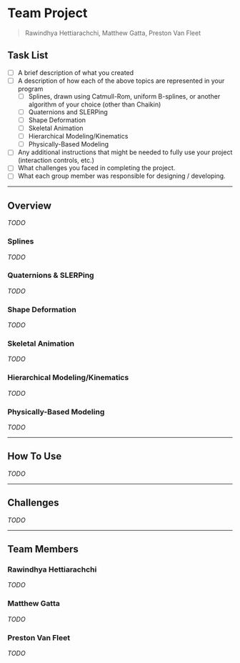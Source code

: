 # Team Project
>Rawindhya Hettiarachchi, Matthew Gatta, Preston Van Fleet

## Task List
- [ ] A brief description of what you created
- [ ] A description of how each of the above topics are represented in your program
  - [ ] Splines, drawn using Catmull-Rom, uniform B-splines, or another algorithm of your choice (other than Chaikin)
  - [ ] Quaternions and SLERPing
  - [ ] Shape Deformation
  - [ ] Skeletal Animation
  - [ ] Hierarchical Modeling/Kinematics
  - [ ] Physically-Based Modeling
- [ ] Any additional instructions that might be needed to fully use your project (interaction controls, etc.)
- [ ] What challenges you faced in completing the project.
- [ ] What each group member was responsible for designing / developing.

---

## Overview
*TODO*

### Splines
*TODO*

### Quaternions & SLERPing
*TODO*

### Shape Deformation
*TODO*

### Skeletal Animation
*TODO*

### Hierarchical Modeling/Kinematics
*TODO*

### Physically-Based Modeling
*TODO*

---

## How To Use
*TODO*

---

## Challenges
*TODO*

---

## Team Members
### Rawindhya Hettiarachchi
*TODO*

### Matthew Gatta
*TODO*

### Preston Van Fleet
*TODO*

